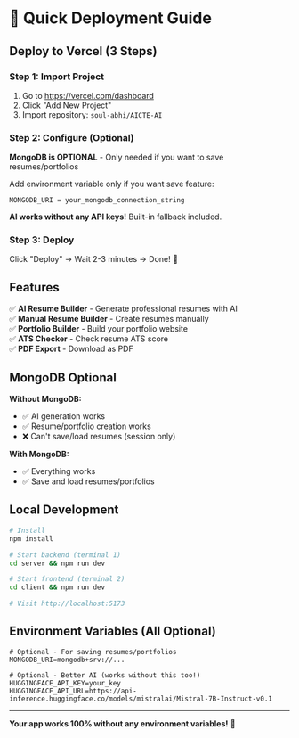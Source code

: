 # 🚀 Quick Deployment Guide

## Deploy to Vercel (3 Steps)

### Step 1: Import Project

1. Go to https://vercel.com/dashboard
2. Click "Add New Project"
3. Import repository: `soul-abhi/AICTE-AI`

### Step 2: Configure (Optional)

**MongoDB is OPTIONAL** - Only needed if you want to save resumes/portfolios

Add environment variable only if you want save feature:

```
MONGODB_URI = your_mongodb_connection_string
```

**AI works without any API keys!** Built-in fallback included.

### Step 3: Deploy

Click "Deploy" → Wait 2-3 minutes → Done! 🎉

## Features

✅ **AI Resume Builder** - Generate professional resumes with AI  
✅ **Manual Resume Builder** - Create resumes manually  
✅ **Portfolio Builder** - Build your portfolio website  
✅ **ATS Checker** - Check resume ATS score  
✅ **PDF Export** - Download as PDF

## MongoDB Optional

**Without MongoDB:**

- ✅ AI generation works
- ✅ Resume/portfolio creation works
- ❌ Can't save/load resumes (session only)

**With MongoDB:**

- ✅ Everything works
- ✅ Save and load resumes/portfolios

## Local Development

```bash
# Install
npm install

# Start backend (terminal 1)
cd server && npm run dev

# Start frontend (terminal 2)
cd client && npm run dev

# Visit http://localhost:5173
```

## Environment Variables (All Optional)

```env
# Optional - For saving resumes/portfolios
MONGODB_URI=mongodb+srv://...

# Optional - Better AI (works without this too!)
HUGGINGFACE_API_KEY=your_key
HUGGINGFACE_API_URL=https://api-inference.huggingface.co/models/mistralai/Mistral-7B-Instruct-v0.1
```

---

**Your app works 100% without any environment variables!** 🎉
